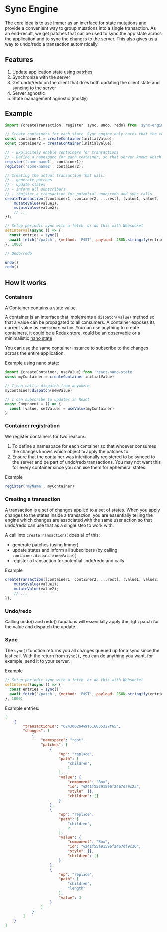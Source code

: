 # Sync Engine
The core idea is to use [Immer](https://immerjs.github.io/immer/) as an interface for state mutations and provide a convenient way to group mutations into a single transaction.
As an end-result, we get patches that can be used to sync the app state across the application and to sync the changes to the server. This also gives us a way to undo/redo a transaction automatically.

## Features

1. Update application state using [patches](https://immerjs.github.io/immer/patches)
2. Synchronize with the server
3. Get undo/redo on the client that does both updating the client state and syncing to the server
4. Server agnostic
5. State management agnostic (mostly)

## Example

```js
import {createTransaction, register, sync, undo, redo} from 'sync-engine'

// Create containers for each state. Sync engine only cares that the result has a "value" and a "dispatch(newValue)"
const container1 = createContainer(initialValue);
const container2 = createContainer(initialValue);

// - Explicitely enable containers for transactions
// - Define a namespace for each container, so that server knows which object it has to patch.
register('some-name1', container1);
register('some-name2', container2);

// Creating the actual transaction that will:
// - generate patches
// - update states
// - inform all subscribers
// - register a transaction for potential undo/redo and sync calls
createTransaction([container1, container2, ...rest], (value1, value2, ...rest) => {
    mutateValue(value1);
    mutateValue(value2);
    // ...
});

// Setup periodic sync with a fetch, or do this with Websocket
setInterval(async () => {
  const entries = sync()
  await fetch('/patch', {method: 'POST', payload: JSON.stringify(entries)})
}, 1000)

// Undo/redo

undo()
redo()

```

## How it works

### Containers

A Container contains a state value.

A container is an interface that implements a `dispatch(value)` method so that a value can be propagated to all consumers.
A container exposes its current value as `container.value`.
You can use anything to create containers, it could be a Redux store, could be an observable or a minimalistic [nano state](https://github.com/kof/react-nano-state)

You can use the same container instance to subscribe to the changes across the entire application.

Example using nano state:

```js
import {createContainer, useValue} from 'react-nano-state'
const myContainer = createContainer(initialValue)

// I can call a dispatch from anywhere
myContainer.dispatch(newValue)

// I can subscribe to updates in React
const Component = () => {
  const [value, setValue] = useValue(myContainer)
}
```

### Container registration

We register containers for two reasons: 
1. To define a namespace for each container so that whoever consumes the changes knows which object to apply the patches to.
2. Ensure that the container was intentionally registered to be synced to the server and be part of undo/redo transactions. You may not want this for every container since you can use them for ephemeral states.

Example

```js
register('myName', myContainer)
```

### Creating a transaction

A transaction is a set of changes applied to a set of states. When you apply changes to the states inside a transaction, you are essentially telling the engine which changes are associated with the same user action so that undo/redo can use that as a single step to work with.

A call into `createTransaction()`does all of this:

- generate patches (using Immer)
- update states and inform all subscribers (by calling `container.dispatch(newValue)`)
- register a transaction for potential undo/redo and calls

Example

```js
createTransaction([container1, container2, ...rest], (value1, value2, ...rest) => {
    mutateValue(value1);
    mutateValue(value2);
    // ...
});
```

### Undo/redo

Calling undo() and redo() functions will essentially apply the right patch for the value and dispatch the update.

### Sync

The `sync(`) function returns you all changes queued up for a sync since the last call.
With the return from `sync(),` you can do anything you want, for example, send it to your server.

Example

```js
// Setup periodic sync with a fetch, or do this with Websocket
setInterval(async () => {
  const entries = sync()
  await fetch('/patch', {method: 'POST', payload: JSON.stringify(entries)})
}, 1000)
```

Example entries:

```json
[
    {
        "transactionId": "6243062b469f516835327f65",
        "changes": [
            {
                "namespace": "root",
                "patches": [
                    {
                        "op": "replace",
                        "path": [
                            "children",
                            1
                        ],
                        "value": {
                            "component": "Box",
                            "id": "6241f55791596f2467df9c2a",
                            "style": {},
                            "children": []
                        }
                    },
                    {
                        "op": "replace",
                        "path": [
                            "children",
                            2
                        ],
                        "value": {
                            "component": "Box",
                            "id": "6241f55a91596f2467df9c36",
                            "style": {},
                            "children": []
                        }
                    },
                    {
                        "op": "replace",
                        "path": [
                            "children",
                            "length"
                        ],
                        "value": 3
                    }
                ]
            }
        ]
    }
]
```

